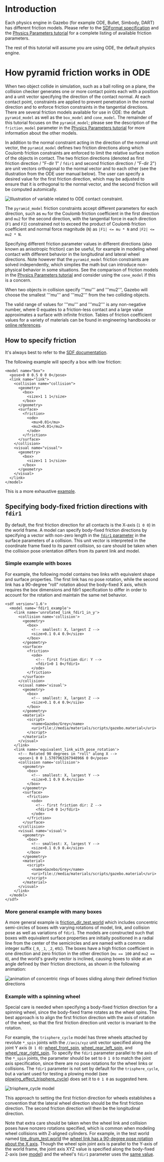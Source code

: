 # Introduction

Each physics engine in Gazebo (for example ODE, Bullet, Simbody, DART) has
different friction models. Please refer to the [SDFormat
specification](http://sdformat.org/spec?ver=1.5&elem=collision#surface_friction)
and the [Physics Parameters tutorial](/tutorials?tut=physics_params#Frictionparameters)
for a complete
listing of available friction parameters.

The rest of this tutorial will assume you are using ODE, the default physics
engine.

# How pyramid friction works in ODE

When two object collide in simulation, such as a ball rolling on a plane,
the collision checker generates one or more contact points each with a position
and a unit vector specifying the direction of the contact normal.
At each contact point, constraints are applied to prevent penetration in
the normal direction and to enforce friction constraints in the tangential
directions. There are several friction models available for use in ODE: the
default `pyramid_model` as well as the `box_model` and `cone_model`.
The remainder of this tutorial focuses on the `pyramid_model`; please see
the description of the `friction_model` parameter in the
[Physics Parameters tutorial](/tutorials?tut=physics_params#Frictionparameters)
for more information about the other models.

In addition to the normal constraint acting in the direction of the normal unit
vector, the `pyramid_model` defines two friction directions along which
Coulomb friction constraints are enforced to limit the relative surface motion
of the objects in contact.
The two friction directions (denoted as first friction direction / "F-dir 1" /
`fdir1` and second friction direction / "F-dir 2") are unit vectors orthogonal
to the normal vector and to each other (see the illustration from the ODE user
manual below).
The user can specify a desired value for the first friction direction, which
may be adjusted to ensure that it is orthogonal to the normal vector, and the
second friction will be computed automically.

![Illustration of variable related to ODE contact constraint.](http://ode.org/wiki/images/b/b9/Contact.jpg)

The `pyramid_model` friction constraints accept different parameters for each
direction, such as `mu` for the Coulomb friction coefficient in the
first direction and `mu2` for the second direction,
with the tangential force in each direction (`F1` and `F2`) constrained not
to exceed the product of Coulomb friction coefficient and
normal force magnitude (`N`) as `|F1| <= mu * N` and `|F2| <= mu2 * N`.

Specifying different friction parameter values in different directions
(also known as anisotropic friction) can be useful,
for example in modeling wheel contact with different behavior in the
longitudinal and lateral wheel directions.
Note however that the `pyramid_model` friction constraints are solved
independently, which simplies the math but can introduce non-physical behavior
in some situations.
See the comparison of friction models in the
[Physics Parameters tutorial](/tutorials?tut=physics_params#Frictionparameters)
and consider using the `cone_model` if this is a concern.

When two objects in collision specify '''mu''' and '''mu2''', Gazebo will
choose the smallest '''mu''' and '''mu2''' from the two colliding objects.

The valid range of values for '''mu''' and '''mu2''' is any non-negative number,
where 0 equates to a friction-less contact
and a large value approximates a surface with infinite friction.
Tables of friction coefficient values for a variety of
materials can be found in engineering handbooks
or [online references](http://www.engineeringtoolbox.com/friction-coefficients-d_778.html).

## How to specify friction

It's always best to refer to the [SDF documentation](http://sdformat.org/spec?ver=1.5&elem=collision#surface_friction).

The following example will specify a box with low friction:

~~~
<model name="box">
  <pose>0 0 0.5 0 0 0</pose>
  <link name="link">
    <collision name="collision">
      <geometry>
        <box>
          <size>1 1 1</size>
        </box>
      </geometry>
      <surface>
        <friction>
          <ode>
            <mu>0.01</mu>
            <mu2>0.01</mu2>
          </ode>
        </friction>
      </surface>
    </collision>
    <visual name="visual">
      <geometry>
        <box>
          <size>1 1 1</size>
        </box>
      </geometry>
    </visual>
  </link>
</model>
~~~

This is a more exhaustive [example](https://github.com/osrf/gazebo/blob/gazebo_1.9/sdf/worlds/test_friction.world).

## Specifying body-fixed friction directions with `fdir1`

By default, the first friction direction for all contacts is the X-axis
(`1 0 0`) in the world frame.
A model can specify body-fixed friction directions by specifying a vector
with non-zero length in the
[`fdir1` parameter](http://sdformat.org/spec?ver=1.11&elem=collision#ode_fdir1)
in the surface parameters of a collision.
This unit vector is interpreted in the coordinate frame fixed to its parent
collision, so care should be taken when the collision pose orientation differs
from its parent link and model.

### Simple example with boxes

For example, the following model contains two links with equivalent shape and
surface properties. The first link has no pose rotation, while the second
link has a 90-degree "roll" rotation about the body-fixed X axis, which
requires the box dimensions and fdir1 specification to differ in order
to account for the rotation and maintain the same net behavior.

~~~
<sdf version='1.6'>
  <model name='fdir1_example'>
    <link name='unrotated_link_fdir1_in_y'>
      <collision name='collision'>
        <geometry>
          <box>
            <!-- smallest: X, largest Z -->
            <size>0.1 0.4 0.9</size>
          </box>
        </geometry>
        <surface>
          <friction>
            <ode>
              <!-- first friction dir: Y -->
              <fdir1>0 1 0</fdir1>
            </ode>
          </friction>
        </surface>
      </collision>
      <visual name='visual'>
        <geometry>
          <box>
            <!-- smallest: X, largest Z -->
            <size>0.1 0.4 0.9</size>
          </box>
        </geometry>
        <material>
          <script>
            <name>Gazebo/Grey</name>
            <uri>file://media/materials/scripts/gazebo.material</uri>
          </script>
        </material>
      </visual>
    </link>
    <link name='equivalent_link_with_pose_rotation'>
      <!-- Rotated 90 degrees in "roll" along X -->
      <pose>1 0 0 1.5707963267948966 0 0</pose>
      <collision name='collision'>
        <geometry>
          <box>
            <!-- smallest: X, largest Y -->
            <size>0.1 0.9 0.4</size>
          </box>
        </geometry>
        <surface>
          <friction>
            <ode>
              <!-- first friction dir: Z -->
              <fdir1>0 0 1</fdir1>
            </ode>
          </friction>
        </surface>
      </collision>
      <visual name='visual'>
        <geometry>
          <box>
            <!-- smallest: X, largest Y -->
            <size>0.1 0.9 0.4</size>
          </box>
        </geometry>
        <material>
          <script>
            <name>Gazebo/Grey</name>
            <uri>file://media/materials/scripts/gazebo.material</uri>
          </script>
        </material>
      </visual>
    </link>
  </model>
</sdf>
~~~

### More general example with many boxes

A more general example is
[friction_dir_test.world](https://github.com/gazebosim/gazebo-classic/blob/gazebo11/test/worlds/friction_dir_test.world)
which includes concentric semi-circles of boxes with varying rotations of
model, link, and collision pose as well as variations of `fdir1`.
The models are constructed such that boxes with equivalent surface properties
are initially positioned in a radial line from the center of the semicircles
and are named with a common integer suffix (`_0`, `_1`, `_2`, etc).
The boxes have a high friction coefficient in one direction
and zero friction in the other direction (`mu == 100` and `mu2 == 0`), and
the world's gravity vector is inclined, causing boxes to slide at an angle
defined by their friction directions, as shown in the following animation:

![animation of concentric rings of boxes sliding along their defined friction directions](https://osrf-migration.github.io/gazebo-gh-pages/data/bitbucket.org/repo/jgXqbo/images/2692916182-friction_dir_test_small.gif)

### Example with a spinning wheel

Special care is needed when specifying a body-fixed friction direction for
a spinning wheel, since the body-fixed frame rotates as the wheel spins.
The best approach is to align the first friction direction with the axis of
rotation of the wheel, so that the first friction direction unit vector is
invariant to the rotation.

For example, the `trisphere_cycle` model has three wheels attached by
revolute `*_spin` joints with the `//axis/xyz` unit vector specified along
the joint Y axis (`0 1 0`):
[wheel_front_spin](https://github.com/osrf/gazebo_models/blob/master/trisphere_cycle/model.sdf#L279-L285),
[wheel_rear_left_spin](https://github.com/osrf/gazebo_models/blob/master/trisphere_cycle/model.sdf#L329-L335),
and
[wheel_rear_right_spin](https://github.com/osrf/gazebo_models/blob/master/trisphere_cycle/model.sdf#L379-L385).
To specify the `fdir1` parameter parallel to the axis of the `*_spin` joints,
the parameter should be set to `0 1 0` to match the joint axis specification,
since there are no pose rotations for the wheel links or collisions.
The `fdir1` parameter is not set by default for the `trisphere_cycle`, but
a variant used for testing a plowing model
(see [plowing_effect_trisphere_cycle](https://github.com/gazebosim/gazebo-classic/blob/gazebo11/test/models/plowing_effect_trisphere_cycle/model.sdf#L339))
does set it to `0 1 0` as suggested here.

![trisphere_cycle model](https://osrf-migration.github.io/gazebo_models-gh-pages/data/bitbucket.org/repo/EgGzpd/images/3164252219-trike.png)

This approach to setting the first friction direction for wheels establishes
a convention that the lateral wheel direction should be the first friction
direction. The second friction direction will then be the longitudinal
direction.

Note that extra care should be taken when the wheel link and collision poses
have nonzero rotations specified, which is common when modeling wheel
collisions with Z-aligned cylinders.
For example, in the test world named
[tire_drum_test.world](https://github.com/gazebosim/gazebo-classic/blob/gazebo11/test/worlds/tire_drum_test.world)
the [wheel link has a 90-degree pose rotation about the X axis](https://github.com/gazebosim/gazebo-classic/blob/gazebo11/test/worlds/tire_drum_test.world#L23).
Though the wheel spin joint axis is parallel to the Y-axis of the world frame,
the joint axis XYZ value is specified along the body-fixed Z-axis
(see [model](https://github.com/gazebosim/gazebo-classic/blob/gazebo11/test/worlds/tire_drum_test.world#L175))
and the wheel's `fdir1` parameter uses the [same value](https://github.com/gazebosim/gazebo-classic/blob/gazebo11/test/worlds/tire_drum_test.world#L60).
